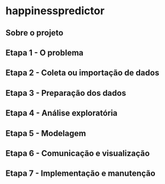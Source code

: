 # happinesspredictor 

## Sobre o projeto

## Etapa 1 - O problema

## Etapa 2 - Coleta ou importação de dados

## Etapa 3 - Preparação dos dados

## Etapa 4 - Análise exploratória

## Etapa 5 - Modelagem 

## Etapa 6 - Comunicação e visualização

## Etapa 7 - Implementação e manutenção
